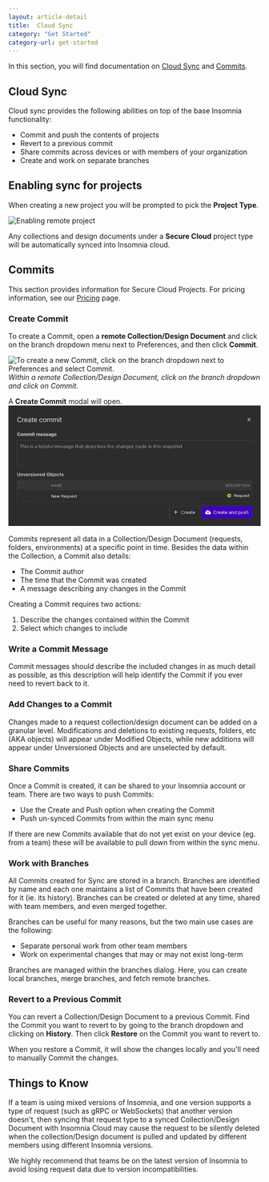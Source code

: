 ```yaml
---
layout: article-detail
title:  Cloud Sync
category: "Get Started"
category-url: get-started
---
```


In this section, you will find documentation on [Cloud Sync](#cloud-sync) and [Commits](#commits).

## Cloud Sync

Cloud sync provides the following abilities on top of the base Insomnia functionality:

* Commit and push the contents of projects
* Revert to a previous commit
* Share commits across devices or with members of your organization
* Create and work on separate branches

## Enabling sync for projects

When creating a new project you will be prompted to pick the **Project Type**.

![Enabling remote project](/assets/images/secure-cloud-project.jpg)

Any collections and design documents under a **Secure Cloud** project type will be automatically synced into Insomnia cloud.

## Commits

This section provides information for Secure Cloud Projects. For pricing information, see our [Pricing](https://insomnia.rest/pricing) page.

### Create Commit

To create a Commit, open a **remote Collection/Design Document** and click on the branch dropdown menu next to Preferences, and then click **Commit**.

![To create a new Commit, click on the branch dropdown next to Preferences and select Commit.](/assets/images/cloud-sync-commit.jpg)
_Within a remote Collection/Design Document, click on the branch dropdown and click on Commit._

A **Create Commit** modal will open.
![Create commit modal](../assets/images/create-commit-modal.jpg)

Commits represent all data in a Collection/Design Document (requests, folders, environments) at a specific point in time. Besides the data within the Collection, a Commit also details:

* The Commit author
* The time that the Commit was created
* A message describing any changes in the Commit

Creating a Commit requires two actions:

1. Describe the changes contained within the Commit
2. Select which changes to include

### Write a Commit Message

Commit messages should describe the included changes in as much detail as possible, as this description will help identify the Commit if you ever need to revert back to it.

### Add Changes to a Commit

Changes made to a request collection/design document can be added on a granular level. Modifications and deletions to existing requests, folders, etc (AKA objects) will appear under  Modified Objects, while new additions will appear under Unversioned Objects and are unselected by default.

### Share Commits

Once a Commit is created, it can be shared to your Insomnia account or team. There are two ways to push Commits:

* Use the Create and Push option when creating the Commit
* Push un-synced Commits from within the main sync menu

If there are new Commits available that do not yet exist on your device (eg. from a team) these will be available to pull down from within the sync menu.

### Work with Branches

All Commits created for Sync are stored in a branch. Branches are identified by name and each one maintains a list of Commits that have been created for it (ie. its history). Branches can be created or deleted at any time, shared with team members, and even merged together.

Branches can be useful for many reasons, but the two main use cases are the following:

* Separate personal work from other team members
* Work on experimental changes that may or may not exist long-term

Branches are managed within the branches dialog. Here, you can create local branches, merge branches, and fetch remote branches.

### Revert to a Previous Commit

You can revert a Collection/Design Document to a previous Commit. Find the Commit you want to revert to by going to the branch dropdown and clicking on **History**. Then click **Restore** on the Commit you want to revert to.

When you restore a Commit, it will show the changes locally and you'll need to manually Commit the changes.

## Things to Know

If a team is using mixed versions of Insomnia, and one version supports a type of request (such as gRPC or WebSockets) that another version doesn't, then syncing that request type to a synced Collection/Design Document with Insomnia Cloud may cause the request to be silently deleted when the collection/Design document is pulled and updated by different members using different Insomnia versions.

We highly recommend that teams be on the latest version of Insomnia to avoid losing request data due to version incompatibilities.
